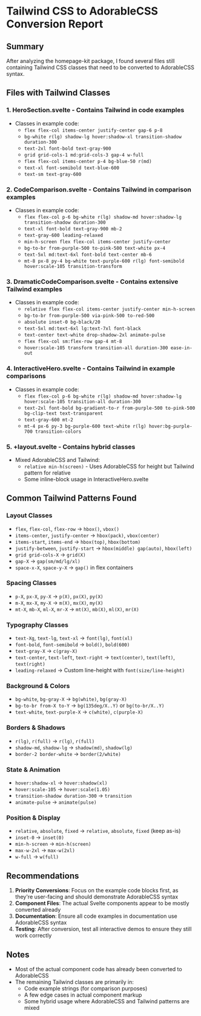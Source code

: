 # Tailwind CSS to AdorableCSS Conversion Report

## Summary
After analyzing the homepage-kit package, I found several files still containing Tailwind CSS classes that need to be converted to AdorableCSS syntax.

## Files with Tailwind Classes

### 1. **HeroSection.svelte** - Contains Tailwind in code examples
- Classes in example code:
  - `flex flex-col items-center justify-center gap-6 p-8`
  - `bg-white r(lg) shadow-lg hover:shadow-xl transition-shadow duration-300`
  - `text-2xl font-bold text-gray-900`
  - `grid grid-cols-1 md:grid-cols-3 gap-4 w-full`
  - `flex flex-col items-center p-4 bg-blue-50 r(md)`
  - `text-xl font-semibold text-blue-600`
  - `text-sm text-gray-600`

### 2. **CodeComparison.svelte** - Contains Tailwind in comparison examples
- Classes in example code:
  - `flex flex-col p-6 bg-white r(lg) shadow-md hover:shadow-lg transition-shadow duration-300`
  - `text-xl font-bold text-gray-900 mb-2`
  - `text-gray-600 leading-relaxed`
  - `min-h-screen flex flex-col items-center justify-center`
  - `bg-to-br from-purple-500 to-pink-500 text-white px-4`
  - `text-5xl md:text-6xl font-bold text-center mb-6`
  - `mt-8 px-8 py-4 bg-white text-purple-600 r(lg) font-semibold hover:scale-105 transition-transform`

### 3. **DramaticCodeComparison.svelte** - Contains extensive Tailwind examples
- Classes in example code:
  - `relative flex flex-col items-center justify-center min-h-screen`
  - `bg-to-br from-purple-500 via-pink-500 to-red-500`
  - `absolute inset-0 bg-black/20`
  - `text-5xl md:text-6xl lg:text-7xl font-black`
  - `text-center text-white drop-shadow-2xl animate-pulse`
  - `flex flex-col sm:flex-row gap-4 mt-8`
  - `hover:scale-105 transform transition-all duration-300 ease-in-out`

### 4. **InteractiveHero.svelte** - Contains Tailwind in example comparisons
- Classes in example code:
  - `flex flex-col p-6 bg-white r(lg) shadow-md hover:shadow-lg hover:scale-105 transition-all duration-300`
  - `text-2xl font-bold bg-gradient-to-r from-purple-500 to-pink-500 bg-clip-text text-transparent`
  - `text-gray-600 mt-2`
  - `mt-4 px-6 py-3 bg-purple-600 text-white r(lg) hover:bg-purple-700 transition-colors`

### 5. **+layout.svelte** - Contains hybrid classes
- Mixed AdorableCSS and Tailwind:
  - `relative min-h(screen)` - Uses AdorableCSS for height but Tailwind pattern for relative
  - Some inline-block usage in InteractiveHero.svelte

## Common Tailwind Patterns Found

### Layout Classes
- `flex`, `flex-col`, `flex-row` → `hbox()`, `vbox()`
- `items-center`, `justify-center` → `hbox(pack)`, `vbox(center)`
- `items-start`, `items-end` → `hbox(top)`, `hbox(bottom)`
- `justify-between`, `justify-start` → `hbox(middle) gap(auto)`, `hbox(left)`
- `grid grid-cols-X` → `grid(X)`
- `gap-X` → `gap(sm/md/lg/xl)`
- `space-x-X`, `space-y-X` → `gap()` in flex containers

### Spacing Classes
- `p-X`, `px-X`, `py-X` → `p(X)`, `px(X)`, `py(X)`
- `m-X`, `mx-X`, `my-X` → `m(X)`, `mx(X)`, `my(X)`
- `mt-X`, `mb-X`, `ml-X`, `mr-X` → `mt(X)`, `mb(X)`, `ml(X)`, `mr(X)`

### Typography Classes
- `text-Xg`, `text-lg`, `text-xl` → `font(lg)`, `font(xl)`
- `font-bold`, `font-semibold` → `bold()`, `bold(600)`
- `text-gray-X` → `c(gray-X)`
- `text-center`, `text-left`, `text-right` → `text(center)`, `text(left)`, `text(right)`
- `leading-relaxed` → Custom line-height with `font(size/line-height)`

### Background & Colors
- `bg-white`, `bg-gray-X` → `bg(white)`, `bg(gray-X)`
- `bg-to-br from-X to-Y` → `bg(135deg/X..Y)` or `bg(to-br/X..Y)`
- `text-white`, `text-purple-X` → `c(white)`, `c(purple-X)`

### Borders & Shadows
- `r(lg)`, `r(full)` → `r(lg)`, `r(full)`
- `shadow-md`, `shadow-lg` → `shadow(md)`, `shadow(lg)`
- `border-2 border-white` → `border(2/white)`

### State & Animation
- `hover:shadow-xl` → `hover:shadow(xl)`
- `hover:scale-105` → `hover:scale(1.05)`
- `transition-shadow duration-300` → `transition`
- `animate-pulse` → `animate(pulse)`

### Position & Display
- `relative`, `absolute`, `fixed` → `relative`, `absolute`, `fixed` (keep as-is)
- `inset-0` → `inset(0)`
- `min-h-screen` → `min-h(screen)`
- `max-w-2xl` → `max-w(2xl)`
- `w-full` → `w(full)`

## Recommendations

1. **Priority Conversions**: Focus on the example code blocks first, as they're user-facing and should demonstrate AdorableCSS syntax
2. **Component Files**: The actual Svelte components appear to be mostly converted already
3. **Documentation**: Ensure all code examples in documentation use AdorableCSS syntax
4. **Testing**: After conversion, test all interactive demos to ensure they still work correctly

## Notes
- Most of the actual component code has already been converted to AdorableCSS
- The remaining Tailwind classes are primarily in:
  - Code example strings (for comparison purposes)
  - A few edge cases in actual component markup
  - Some hybrid usage where AdorableCSS and Tailwind patterns are mixed